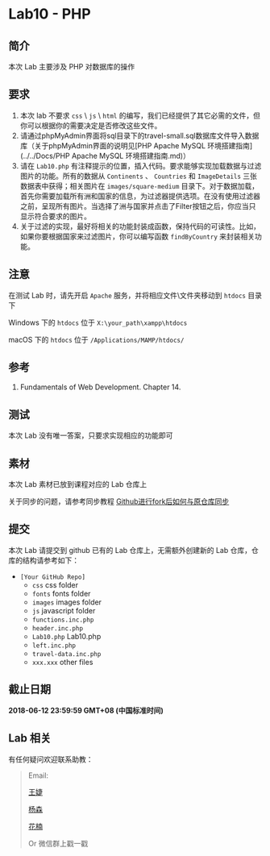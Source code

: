 # Lab10 - PHP

## 简介

本次 Lab 主要涉及 PHP 对数据库的操作

## 要求

1. 本次 lab 不要求 `css` \\ `js` \\ `html` 的编写，我们已经提供了其它必需的文件，但你可以根据你的需要决定是否修改这些文件。
2. 请通过phpMyAdmin界面将sql目录下的travel-small.sql数据库文件导入数据库（关于phpMyAdmin界面的说明见[PHP Apache MySQL 环境搭建指南](../../Docs/PHP Apache MySQL 环境搭建指南.md)）
3. 请在 `Lab10.php` 有注释提示的位置，插入代码。要求能够实现加载数据与过滤图片的功能。所有的数据从 `Continents` 、 `Countries` 和 `ImageDetails` 三张数据表中获得；相关图片在 `images/square-medium` 目录下。对于数据加载，首先你需要加载所有洲和国家的信息，为过滤器提供选项。在没有使用过滤器之前，呈现所有图片。当选择了洲与国家并点击了Filter按钮之后，你应当只显示符合要求的图片。
4. 关于过滤的实现，最好将相关的功能封装成函数，保持代码的可读性。比如，如果你要根据国家来过滤图片，你可以编写函数 `findByCountry` 来封装相关功能。

## 注意

在测试 Lab 时，请先开启 `Apache` 服务，并将相应文件\\文件夹移动到 `htdocs` 目录下

Windows 下的 `htdocs` 位于 `X:\your_path\xampp\htdocs`

macOS 下的 `htdocs` 位于 `/Applications/MAMP/htdocs/`

## 参考

1. Fundamentals of Web Development. Chapter 14.

## 测试

本次 Lab 没有唯一答案，只要求实现相应的功能即可

## 素材

本次 Lab 素材已放到课程对应的 Lab 仓库上

关于同步的问题，请参考同步教程 [Github进行fork后如何与原仓库同步](https://blog.csdn.net/chenyufeng1991/article/details/49276855)

## 提交

本次 Lab 请提交到 github 已有的 Lab 仓库上，无需额外创建新的 Lab 仓库，仓库的结构请参考如下：

* `[Your GitHub Repo]`
    * `css` css folder
    * `fonts` fonts folder
    * `images` images folder
    * `js` javascript folder
    * `functions.inc.php`
    * `header.inc.php`
    * `Lab10.php` Lab10.php
    * `left.inc.php`
    * `travel-data.inc.php`
    * `xxx.xxx` other files

## 截止日期

**2018-06-12 23:59:59 GMT+08 (中国标准时间)**

## Lab 相关

有任何疑问欢迎联系助教：

> Email:
>
> [王婕](mailto:veronicadavichi@outlook.com)
>
> [杨森](mailto:syang15@fudan.edu.cn)
>
> [花楠](mailto:15302010013@fudan.edu.cn)
>
> Or 微信群上戳一戳